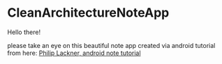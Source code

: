 # CleanArchitectureNoteApp
Hello there!

please take an eye on this beautiful note app created via android tutorial from here: [Philip Lackner, android note tutorial](https://www.youtube.com/watch?v=8YPXv7xKh2w&list=PLslbCX7KDG7XlHpFdwCC52Co2PApawFRN&index=18&ab_channel=PhilippLackner)
